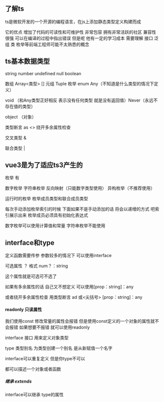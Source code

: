 ## 了解ts

ts是微软开发的一个开源的编程语言，在js上添加静态类型定义构建而成  

它的优点  增加了代码的可读性和可维护性  非常包容  拥有非常活跃的社区  兼容性很强  可以在编译的过程中指出错误  但是呢  他有一定的学习成本  需要理解 接口 泛组 类  枚举等前端工程师可能不太熟悉的概念



## ts基本数据类型 

string   number  undefined   null  boolean 

数组 Array<类型> []    元组 Tuple   枚举 enum     Any（不知道是什么类型的情况下定义）

void  （和Any类型正好相反  表示没有任何类型  就是没有返回值）Never（永远不存在值的类型）

object  （对象）

类型断言  as  <>   绕开多余属性检查

交叉类型  &

联合类型  |





## vue3是为了适应ts3产生的

枚举  有 

数字枚举   字符串枚举   反向映射（只能数字类型使用） 异构枚举（不推荐使用）

运行时的枚举  枚举成员类型和联合成员类型



每次手动添加枚举索引的时候  下面如果不是手动添加的话  将会以递增的方式 吧索引展示出来    枚举成员必须具有初始化表达式 

数字枚举可以使用计算值和常量  字符串枚举不能使用



## interface和type

定义函数需要传参  参数较多的情况下 可以使用interface

可选属性 ？ 格式  num？：string

这个属性就是可选可不选了



如果有多余属性的话  自己又不想定义   可以使用[prop：string]：any



或者绕开多余属性检查  用类型断言  ad   或<尖括号>      [prop：string]：any

#### readonly    只读属性

我们使用const 修改常量的属性会报错  但是使用const定义的一个对象的属性就不会报错  如果想要不报错  就可以使用readonly



interface  接口 用来定义对象类型  

type  类型别名 为类型创建一个别名 是从新赋值一个名字

interface可以重复定义  但是你type不可以    

都可以描述一个对象或者函数

##### 继承 extends 

interface可以继承 type的属性 









  